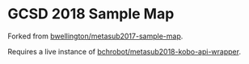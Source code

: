 # GCSD 2018 Sample Map

Forked from [bwellington/metasub2017-sample-map](https://github.com/bwellington/metasub2017-sample-map).

Requires a live instance of [bchrobot/metasub2018-kobo-api-wrapper](https://github.com/bchrobot/metasub2018-kobo-api-wrapper).
